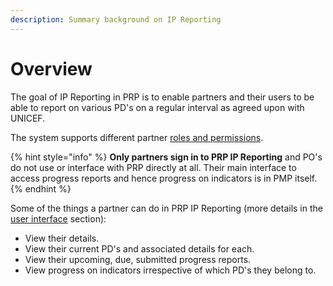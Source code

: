 ```yaml
---
description: Summary background on IP Reporting
---
```


# Overview

The goal of IP Reporting in PRP is to enable partners and their users to be able to report on various PD's on a regular interval as agreed upon with UNICEF.

The system supports different partner [roles and permissions](partner-roles-and-permissions.md).

{% hint style="info" %}
**Only partners sign in to PRP IP Reporting** and PO's do not use or interface with PRP directly at all. Their main interface to access progress reports and hence progress on indicators is in PMP itself.
{% endhint %}



Some of the things a partner can do in PRP IP Reporting \(more details in the [user interface](user-interface.md) section\):

* View their details.
* View their current PD's and associated details for each.
* View their upcoming, due, submitted progress reports.
* View progress on indicators irrespective of which PD's they belong to.



